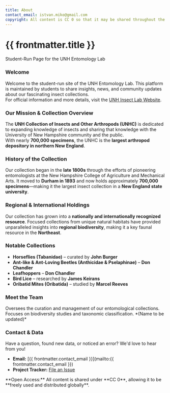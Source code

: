 ```yaml
---
title: About
contact_email: istvan.miko@gmail.com
copyright: All content is CC 0 so that it may be shared throughout the world.
---
```


<!-- About Page Header (Matching Home Page) -->
<HeaderBox>
  <h1 class="title">{{ frontmatter.title }}</h1>
  <p class="subtitle">Student-Run Page for the UNH Entomology Lab</p>
</HeaderBox>

<!-- Content Grid Container -->
<ContentGrid>

### Welcome
Welcome to the student-run site of the UNH Entomology Lab. This platform is maintained by students to share insights, news, and community updates about our fascinating insect collections.  
For official information and more details, visit the [UNH Insect Lab Website](https://colsa.unh.edu/unh-collections/insects-other-arthropods).

### Our Mission & Collection Overview
The **UNH Collection of Insects and Other Arthropods (UNHC)** is dedicated to expanding knowledge of insects and sharing that knowledge with the University of New Hampshire community and the public.  
With nearly **700,000 specimens**, the UNHC is the **largest arthropod depository in northern New England**.

### History of the Collection
Our collection began in the **late 1800s** through the efforts of pioneering entomologists at the New Hampshire College of Agriculture and Mechanical Arts. It moved to **Durham in 1893** and now holds approximately **700,000 specimens**—making it the largest insect collection in a **New England state university**.

### Regional & International Holdings
Our collection has grown into a **nationally and internationally recognized resource**. Focused collections from unique natural habitats have provided unparalleled insights into **regional biodiversity**, making it a key faunal resource in the **Northeast**.

### Notable Collections
- **Horseflies (Tabanidae)** – curated by **John Burger**
- **Ant-like & Ant-Loving Beetles (Anthicidae & Pselaphinae)** – **Don Chandler**
- **Leafhoppers** – **Don Chandler**
- **Bird Lice** – researched by **James Keirans**
- **Oribatid Mites (Oribatida)** – studied by **Marcel Reeves**

### Meet the Team
<ProfileCard name="Istvan Miko" title="Collection Manager">
Oversees the curation and management of our entomological collections.
</ProfileCard>

<ProfileCard name="Research Associate" title="Biodiversity Studies">
Focuses on biodiversity studies and taxonomic classification. *(Name to be updated)*
</ProfileCard>

### Contact & Data
Have a question, found new data, or noticed an error? We'd love to hear from you!

- **Email:** [{{ frontmatter.contact_email }}](mailto:{{ frontmatter.contact_email }})
- **Project Tracker:** [File an Issue](https://github.com/our/project/tracker)

<OpenAccessBox>
**Open Access:** All content is shared under **CC 0**, allowing it to be **freely used and distributed globally**.
</OpenAccessBox>

</ContentGrid>
